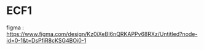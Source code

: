 # ECF1

figma : https://www.figma.com/design/Kz0iXeBI6nQRKAPPv68RXz/Untitled?node-id=0-1&t=DsPfiR8cKSG4BOi0-1
